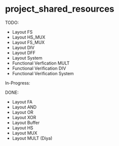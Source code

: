 # project_shared_resources

TODO:
- Layout FS
- Layout HS_MUX
- Layout FS_MUX
- Layout DIV
- Layout DFF
- Layout System
- Functional Verfication MULT
- Functional Verification DIV
- Functional Verification System

In-Progress:


DONE:
- Layout FA
- Layout AND
- Layout OR
- Layout XOR
- Layout Buffer
- Layout HS
- Layout MUX
- Layout MULT (Diya)

